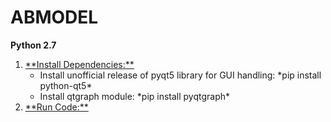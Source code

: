 # ABMODEL
**Python 2.7**
<ol>
  <li>
    <ins>**Install Dependencies:**</ins>
    <ul>
      <li>
        Install unofficial release of pyqt5 library for GUI handling: *pip install python-qt5*
      </li>
      <li>
        Install qtgraph module: *pip install pyqtgraph*
      </li>
    </ul>
  </li>
  <li>
    <ins>**Run Code:**</ins>
  </li>
</ol>
